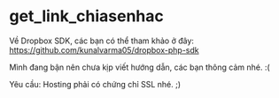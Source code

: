 # get_link_chiasenhac

Về Dropbox SDK, các bạn có thể tham khảo ở đây: https://github.com/kunalvarma05/dropbox-php-sdk

Mình đang bận nên chưa kịp viết hướng dẫn, các bạn thông cảm nhé. :(

Yêu cầu: Hosting phải có chứng chỉ SSL nhé. ;)
